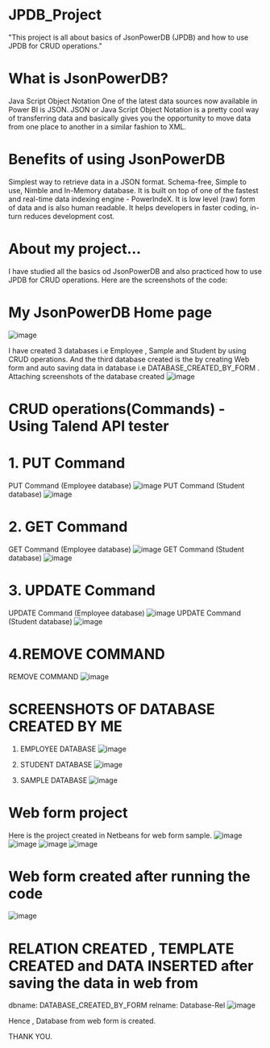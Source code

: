 # JPDB_Project
"This project is all about basics of JsonPowerDB (JPDB) and how to use JPDB for CRUD operations."

# What is JsonPowerDB?

Java Script Object Notation
One of the latest data sources now available in Power BI is JSON. JSON or Java Script Object Notation is a pretty cool way of transferring data and basically gives you the opportunity to move data from one place to another in a similar fashion to XML.


# Benefits of using JsonPowerDB
Simplest way to retrieve data in a JSON format.
Schema-free, Simple to use, Nimble and In-Memory database.
It is built on top of one of the fastest and real-time data indexing engine - PowerIndeX.
It is low level (raw) form of data and is also human readable.
It helps developers in faster coding, in-turn reduces development cost.

# About my project...
I have studied all the basics od JsonPowerDB and also practiced how to use JPDB for CRUD operations.
Here are the screenshots of the code:

# My JsonPowerDB Home page
![image](https://user-images.githubusercontent.com/104051823/173011954-69e68ce8-7f77-4cf1-9fbe-0a204349a750.png)

I have created 3 databases i.e Employee , Sample and Student by using CRUD operations. And the third database created is the by creating Web form and auto saving data in database i.e DATABASE_CREATED_BY_FORM .
Attaching screenshots of the database created
![image](https://user-images.githubusercontent.com/104051823/173012679-c3513eda-a961-4490-bdc4-240419b156cd.png)


# CRUD operations(Commands) - Using Talend API tester
# 1. PUT Command 
PUT Command (Employee database)
![image](https://user-images.githubusercontent.com/104051823/173013401-0de0dc4e-32f3-41ad-bd8a-a275a7f3bbe2.png)
  PUT Command (Student database)
  ![image](https://user-images.githubusercontent.com/104051823/173013562-dd8963d9-8218-418e-8c50-5618c7d4fc89.png)
  
  # 2. GET Command 
  GET Command (Employee database)
  ![image](https://user-images.githubusercontent.com/104051823/173014050-2af7941f-c07a-47a2-8b23-6ce277ab9505.png)
   GET Command (Student database)
  ![image](https://user-images.githubusercontent.com/104051823/173014148-3e52571a-9828-44ce-b8dd-483092a94fd1.png)

# 3. UPDATE Command
   UPDATE Command (Employee database)
   ![image](https://user-images.githubusercontent.com/104051823/173014771-537cca14-75d7-48ad-90de-895806ad544d.png)
   UPDATE Command (Student database)
   ![image](https://user-images.githubusercontent.com/104051823/173014848-b3f65b26-50de-461e-b112-c4c9b21db0d4.png)

# 4.REMOVE COMMAND
REMOVE COMMAND
![image](https://user-images.githubusercontent.com/104051823/173015553-04c3627a-55a1-4759-acf9-5ae071c883ce.png)




# SCREENSHOTS OF DATABASE CREATED BY ME

1. EMPLOYEE DATABASE
 ![image](https://user-images.githubusercontent.com/104051823/173015836-dbcf76fa-5b82-4802-847f-7b72c1cf6841.png)
 
2. STUDENT DATABASE
![image](https://user-images.githubusercontent.com/104051823/173015943-b74eb505-e03c-4e59-8ee7-b334d3565348.png)

3. SAMPLE DATABASE
![image](https://user-images.githubusercontent.com/104051823/173016047-351f42ac-6c45-48a7-9e30-06866fd9195d.png)


# Web form project
Here is the project created in Netbeans for web form sample.
![image](https://user-images.githubusercontent.com/104051823/173016433-e233a214-8604-4872-af30-84779212924d.png)
![image](https://user-images.githubusercontent.com/104051823/173016511-f1c03486-04f7-49a5-b233-4f4bf3808334.png)
![image](https://user-images.githubusercontent.com/104051823/173016585-11c116aa-a537-40be-a5ad-59ef0f1b9141.png)
![image](https://user-images.githubusercontent.com/104051823/173016659-d9171a02-6d3f-4809-8ebd-460eeadc3cee.png)

# Web form created after running the code
![image](https://user-images.githubusercontent.com/104051823/173016767-18d84d66-1b2c-4e01-8d62-a98b39c28303.png)

# RELATION CREATED , TEMPLATE CREATED and DATA INSERTED after saving the data in web from 

dbname: DATABASE_CREATED_BY_FORM
relname: Database-Rel
![image](https://user-images.githubusercontent.com/104051823/173017146-ec170db4-5531-4dd0-ba56-669dbe03b7b8.png)

Hence , Database from web form is created.


THANK YOU.
 






